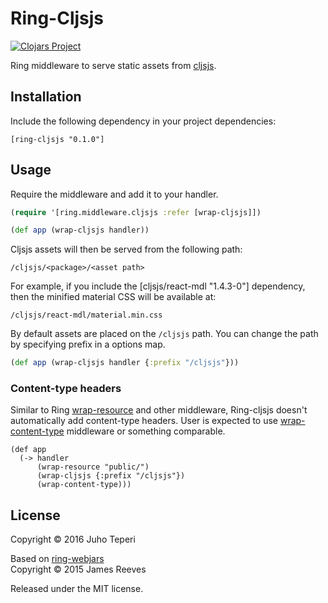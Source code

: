 # Ring-Cljsjs

[![Clojars Project](https://img.shields.io/clojars/v/ring-cljsjs.svg)](https://clojars.org/ring-cljsjs)

Ring middleware to serve static assets from [cljsjs][].

[cljsjs]: http://www.webjars.org/

## Installation

Include the following dependency in your project dependencies:

```
[ring-cljsjs "0.1.0"]
```

## Usage

Require the middleware and add it to your handler.

```clj
(require '[ring.middleware.cljsjs :refer [wrap-cljsjs]])

(def app (wrap-cljsjs handler))
```

Cljsjs assets will then be served from the following path:

```
/cljsjs/<package>/<asset path>
```

For example, if you include the [cljsjs/react-mdl "1.4.3-0"] dependency, then the minified material CSS will be available at:

```
/cljsjs/react-mdl/material.min.css
```

By default assets are placed on the `/cljsjs` path. You can change
the path by specifying prefix in a options map.

```clj
(def app (wrap-cljsjs handler {:prefix "/cljsjs"}))
```

### Content-type headers

Similar to Ring [wrap-resource](https://ring-clojure.github.io/ring/ring.middleware.resource.html)
and other middleware, Ring-cljsjs doesn't automatically add content-type headers.
User is expected to use [wrap-content-type](https://ring-clojure.github.io/ring/ring.middleware.content-type.html)
middleware or something comparable.

```
(def app
  (-> handler
      (wrap-resource "public/")
      (wrap-cljsjs {:prefix "/cljsjs"})
      (wrap-content-type)))
```

## License

Copyright © 2016 Juho Teperi

Based on [ring-webjars](https://github.com/weavejester/ring-webjars)<br>
Copyright © 2015 James Reeves

Released under the MIT license.
